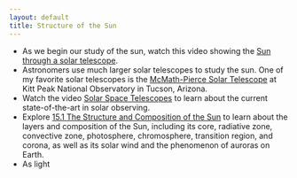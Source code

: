 ```yaml
---
layout: default
title: Structure of the Sun
---
```


- As we begin our study of the sun, watch this video showing the [Sun through a solar telescope](https://youtu.be/pA0rMhTDNQ8).
- Astronomers use much larger solar telescopes to study the sun. One of my favorite solar telescopes is the [McMath-Pierce Solar Telescope](https://noirlab.edu/public/images/archive/search/?adv=&subject_name=McMath-Pierce%20Solar%20Telescope) at Kitt Peak National Observatory in Tucson, Arizona.
- Watch the video [Solar Space Telescopes](https://youtu.be/FUpEG7-5Xmg) to learn about the current state-of-the-art in solar observing. 
- Explore [15.1 The Structure and Composition of the Sun](https://openstax.org/books/astronomy-2e/pages/15-1-the-structure-and-composition-of-the-sun) to learn about the layers and composition of the Sun, including its core, radiative zone, convective zone, photosphere, chromosphere, transition region, and corona, as well as its solar wind and the phenomenon of auroras on Earth.
- As light 
